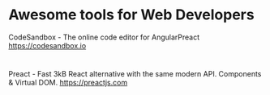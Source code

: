 # Awesome tools for Web Developers


CodeSandbox - The online code editor for AngularPreact
https://codesandbox.io

#

Preact - Fast 3kB React alternative with the same modern API. Components & Virtual DOM.
https://preactjs.com
